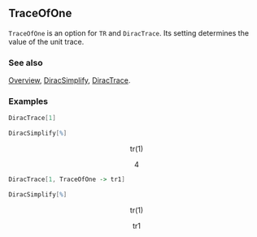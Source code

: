 ```mathematica
 
```

## TraceOfOne

`TraceOfOne` is an option for `TR` and `DiracTrace`. Its setting determines the value of the unit trace.

### See also

[Overview](Extra/FeynCalc.md), [DiracSimplify](DiracSimplify.md), [DiracTrace](DiracTrace.md).

### Examples

```mathematica
DiracTrace[1] 
 
DiracSimplify[%]
```

$$\text{tr}(1)$$

$$4$$

```mathematica
DiracTrace[1, TraceOfOne -> tr1] 
 
DiracSimplify[%]
```

$$\text{tr}(1)$$

$$\text{tr1}$$